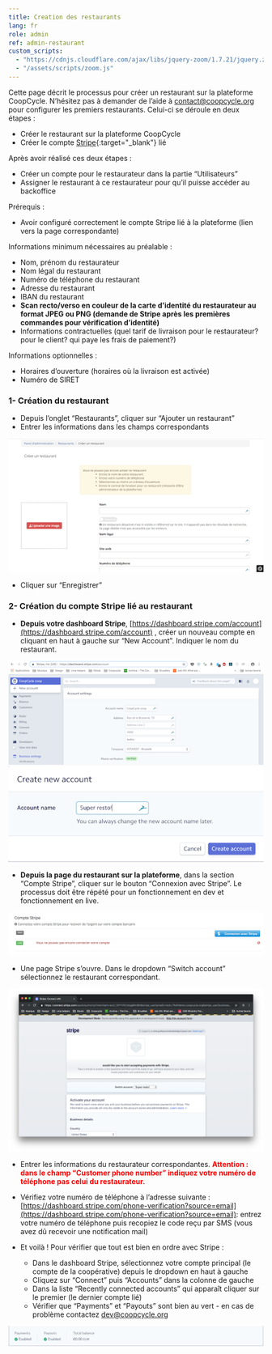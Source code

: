```yaml
---
title: Creation des restaurants
lang: fr
role: admin
ref: admin-restaurant
custom_scripts:
  - "https://cdnjs.cloudflare.com/ajax/libs/jquery-zoom/1.7.21/jquery.zoom.min.js"
  - "/assets/scripts/zoom.js"
---
```


Cette page décrit le processus pour créer un restaurant sur la plateforme CoopCycle. N’hésitez pas à demander de l’aide à [contact@coopcycle.org](mailto:contact@coopcycle.org) pour configurer les premiers restaurants. Celui-ci se déroule en deux étapes :

- Créer le restaurant sur la plateforme CoopCycle 
- Créer le compte [Stripe](https://dashboard.stripe.com/register){:target="_blank"} lié 
  

Après avoir réalisé ces deux étapes :

- Créer un compte pour le restaurateur dans la partie “Utilisateurs” 
- Assigner le restaurant à ce restaurateur pour qu’il puisse accéder au backoffice 
  

Prérequis :

- Avoir configuré correctement le compte Stripe lié à la plateforme (lien vers la page correspondante) 
  

Informations minimum nécessaires au préalable :

- Nom, prénom du restaurateur 
- Nom légal du restaurant 
- Numéro de téléphone du restaurant 
- Adresse du restaurant 
- IBAN du restaurant 
- **Scan recto/verso en couleur de la carte d’identité du restaurateur au format JPEG ou PNG (demande de Stripe après les premières commandes pour vérification d’identité)**
- Informations contractuelles (quel tarif de livraison pour le restaurateur? pour le client? qui paye les frais de paiement?) 
  

Informations optionnelles :

- Horaires d’ouverture (horaires où la livraison est activée) 
- Numéro de SIRET 
  

### **1- Création du restaurant**

  

- Depuis l’onglet “Restaurants”, cliquer sur “Ajouter un restaurant” 
- Entrer les informations dans les champs correspondants 

<span class="zoomable">![Creation d'un restaurant](/assets/images/creation_resto_fr.png)</span>

- Cliquer sur “Enregistrer” 
  

### **2- Création du compte Stripe lié au restaurant**

- **Depuis votre dashboard Stripe**, [https://dashboard.stripe.com/account](https://dashboard.stripe.com/account) , créer un nouveau compte en cliquant en haut à gauche sur “New Account”. Indiquer le nom du restaurant. 
  
<span class="zoomable">![Stripe](/assets/images/stripe_resto_account_fr.png)</span>
![Stripe](/assets/images/stripe_resto_account_fr_2.png)

- **Depuis la page du restaurant sur la plateforme**, dans la section “Compte Stripe”, cliquer sur le bouton “Connexion avec Stripe”. Le processus doit être répété pour un fonctionnement en dev et fonctionnement en live. 

![Stripe](/assets/images/stripe_resto_account_fr_3.png)

- Une page Stripe s’ouvre. Dans le dropdown “Switch account” sélectionnez le restaurant correspondant. 
  
![Stripe](/assets/images/stripe_resto_account_fr_4.png)

- Entrer les informations du restaurateur correspondantes. <span style="color: red">**Attention : dans le champ “Customer phone number” indiquez votre numéro de téléphone pas celui du restaurateur.**</span>
  

- Vérifiez votre numéro de téléphone à l’adresse suivante :  
[https://dashboard.stripe.com/phone-verification?source=email](https://dashboard.stripe.com/phone-verification?source=email): entrez votre numéro de téléphone puis recopiez le code reçu par SMS (vous avez dû recevoir une notification mail) 
  

- Et voilà ! Pour vérifier que tout est bien en ordre avec Stripe : 
    - Dans le dashboard Stripe, sélectionnez votre compte principal (le compte de la coopérative) depuis le dropdown en haut à gauche 
    - Cliquez sur “Connect” puis “Accounts” dans la colonne de gauche 
    - Dans la liste “Recently connected accounts” qui apparaît cliquer sur le premier (le dernier compte lié) 
    - Vérifier que “Payments” et “Payouts” sont bien au vert - en cas de problème contactez [dev@coopcycle.org](mailto:dev@coopcycle.org)


![Stripe](/assets/images/stripe_resto_account_fr_5.png)
